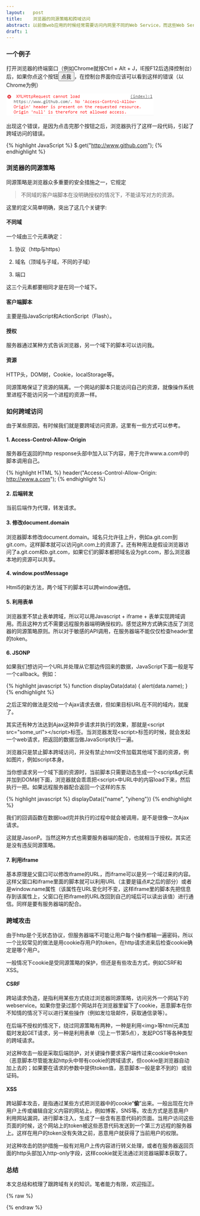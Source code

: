 ```yaml
---
layout:   post
title:    浏览器的同源策略和跨域访问
abstract: 以前做web应用的时候经常需要访问内网里不同的Web Service，而这些Web Service是放在不同的sub domain下的，这就会碰到cross domain问题。在网上也经常会看到一些跨域攻击的文章，但总感觉东一块、西一块，一直对问题的整体缺乏清晰的认识。周末花了点时间，尝试把这块内容梳理一下，加深自己的认识。
draft: 1
---
```


### 一个例子

打开浏览器的终端窗口（例如Chrome就按Ctrl + Alt + J，IE按F12后选择控制台）后，如果你点这个按钮<button onclick=clickme()>点我</button>，在控制台界面你应该可以看到这样的错误（以Chrome为例）

![pb](/public/images/error-chrome.PNG "")

出现这个错误，是因为点击完那个按钮之后，浏览器执行了这样一段代码，引起了跨域访问的错误。

{% highlight JavaScript %}
$.get("http://www.github.com");
{% endhighlight %}

### 浏览器的同源策略

同源策略是浏览器众多重要的安全措施之一，它规定

> 不同域的客户端脚本在没明确授权的情况下，不能读写对方的资源。

这里的定义简单明确，突出了这几个关键字:

#### 不同域

一个域由三个元素确定：

1. 协议（http与https）

2. 域名（顶域与子域，不同的子域）

3. 端口

这三个元素都要相同才是在同一个域下。

#### 客户端脚本

主要是指JavaScript和ActionScript（Flash）。

#### 授权

服务器通过某种方式告诉浏览器，另一个域下的脚本可以访问我。

#### 资源

HTTP头，DOM树，Cookie，localStorage等。

同源策略保证了资源的隔离。一个网站的脚本只能访问自己的资源，就像操作系统里进程不能访问另一个进程的资源一样。

### 如何跨域访问

由于某些原因，有时候我们就是要跨域访问资源，这里有一些方式可以参考。

#### 1. Access-Control-Allow-Origin 
服务器在返回的http response头部中加入以下内容，用于允许www.a.com中的脚本调用自己。

{% highlight HTML %}
header("Access-Control-Allow-Origin: http://www.a.com");
{% endhighlight %}

#### 2. 后端转发
当前后端作为代理，转发请求。

#### 3. 修改document.domain
浏览器脚本修改document.domain。域名只允许往上升，例如a.git.com到git.com，这样脚本就可以访问git.com上的资源了。还有种用法是假设浏览器访问了a.git.com和b.git.com，如果它们的脚本都把域名设为git.com，那么浏览器本地的资源可以共享。

#### 4. window.postMessage
Html5的新方法，两个域下的脚本可以跨window通信。

#### 5. 利用表单
浏览器里不禁止表单跨域，所以可以用Javascript + iframe + 表单实现跨域调用。而且这种方式不需要远程服务器端明确授权的。感觉这种方式确实违反了浏览器的同源策略原则。所以对于敏感的API调用，在服务器端不能仅仅检查header里的token。

#### 6. JSONP

如果我们想访问一个URL并处理从它那边传回来的数据，JavaScript下面一般是写一个callback。例如：

{% highlight javascript %}
function displayData(data) {
    alert(data.name);
}
{% endhighlight %}

之后正常的做法是交给一个Ajax请求去做，但如果目标URL在不同的域内，就废了。

其实还有种方法达到Ajax这种异步请求并执行的效果，那就是&lt;script src="some_url"&gt;&lt;/script&gt;标签。当浏览器发现&lt;script&gt;标签的时候，就会发起一个web请求，把返回的数据当做JavaScript执行一遍。

浏览器只是禁止脚本跨域访问，并没有禁止html文件加载其他域下面的资源，例如图片，例如script本身。

当你想请求另一个域下面的资源时，当前脚本只需要动态生成一个&lt;script&gt元素并加到DOM树下面，浏览器就会乖乖把&lt;script&gt;中URL中的内容load下来，然后执行一把。如果远程服务器配合返回一个这样的东东

{% highlight javascript %}
displayData({"name", "yiheng"})
{% endhighlight %}

我们的回调函数在数据load完并执行的过程中就会被调用，是不是很像一次Ajax请求。

这就是JasonP。当然这种方式也需要服务器端的配合，也就相当于授权。其实还是没有违反同源策略。

#### 7. 利用iframe
基本原理是父窗口可以修改iframe的URL，而iframe可以是另一个域过来的内容。这样父窗口和iframe里面的脚本就可以利用URL（主要是锚点#之后的部分）或者是window.name属性（该属性在URL变化时不变，这样iframe里的脚本先把信息存到该属性上，父窗口在把iframe的URL改回到自己的域后可以读出该值）进行通信。同样是要有服务器端的配合。

### 跨域攻击
由于http是个无状态协议，但服务器端不可能让用户每个操作都输一遍密码，所以一个比较常见的做法是用cookie存用户的token，在http请求进来后检查cookie确定是哪个用户。

一般情况下cookie是受同源策略的保护，但还是有些攻击方式，例如CSRF和XSS。

#### CSRF
跨站请求伪造，是指利用某些方式绕过浏览器同源策略，访问另外一个网站下的webservice。如果你登录过那个网站并在浏览器里留下了cookie，恶意脚本在你不知情的情况下可以进行某些操作（例如发垃圾邮件，获取通信录等）。

在后端不授权的情况下，绕过同源策略有两种，一种是利用&lt;img&gt;等html元素加载时发起GET请求，另一种是利用表单（见上一节第5点），发起POST等各种类型的跨域请求。

对这种攻击一般是采取后端防护，对关键操作要求客户端传过来cookie中token（恶意脚本尽管能发起http头中带有cookie的跨域请求，但cookie是浏览器自动加上去的；如果要在请求的参数中提供token值，恶意脚本一般是拿不到的）或验证码。

#### XSS
跨站脚本攻击，是指通过某些方式把浏览器中的cookie“**偷**”出来。一般出现在允许用户上传或编辑自定义内容的网站上，例如博客，SNS等。攻击方式是恶意用户利用网站漏洞，进行脚本注入，生成了一些含有恶意代码的页面。当用户访问这些页面的时候，这个网站上的token被这些恶意代码发送到一个第三方远程的服务器上。这样在用户的token没有失效之前，恶意用户就获得了当前用户的权限。

对这种攻击的防护措施一般有对用户上传内容进行转义处理，或者在服务器返回页面的http头部加入http-only字段，这样cookie就无法通过浏览器端脚本获取了。

### 总结
本文总结和梳理了跟跨域有关的知识。笔者能力有限，欢迎指正。

{% raw %}
<script src="http://libs.useso.com/js/jquery/2.1.1/jquery.min.js"></script>
<script>
function clickme() {
    $.get("http://www.github.com");
}
</script>
{% endraw %}
